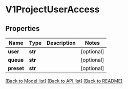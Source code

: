 # V1ProjectUserAccess

## Properties
Name | Type | Description | Notes
------------ | ------------- | ------------- | -------------
**user** | **str** |  | [optional] 
**queue** | **str** |  | [optional] 
**preset** | **str** |  | [optional] 

[[Back to Model list]](../README.md#documentation-for-models) [[Back to API list]](../README.md#documentation-for-api-endpoints) [[Back to README]](../README.md)


